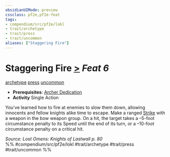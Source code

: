 ```yaml
---
obsidianUIMode: preview
cssclass: pf2e,pf2e-feat
tags:
- compendium/src/pf2e/lokl
- trait/archetype
- trait/press
- trait/uncommon
aliases: ["Staggering Fire"]
---
```

# Staggering Fire  [>](../../Rules/core-rulebook/chapter-9-playing-the-game.md#Actions "Single Action") *Feat 6*  
[archetype](../../Rules/traits/archetype.md)  [press](../../Rules/traits/press.md)  [uncommon](../../Rules/traits/uncommon.md)  

- **Prerequisites**: [Archer Dedication](archer-dedication-apg.md)
- **Activity** Single Action

You've learned how to fire at enemies to slow them down, allowing innocents and fellow knights alike time to escape. Make a ranged [Strike](../../Rules/actions/strike.md) with a weapon in the bow weapon group. On a hit, the target takes a –5-foot circumstance penalty to its Speed until the end of its turn, or a –10-foot circumstance penalty on a critical hit.

*Source: Lost Omens: Knights of Lastwall p. 80*  
%% #compendium/src/pf2e/lokl #trait/archetype #trait/press #trait/uncommon %%